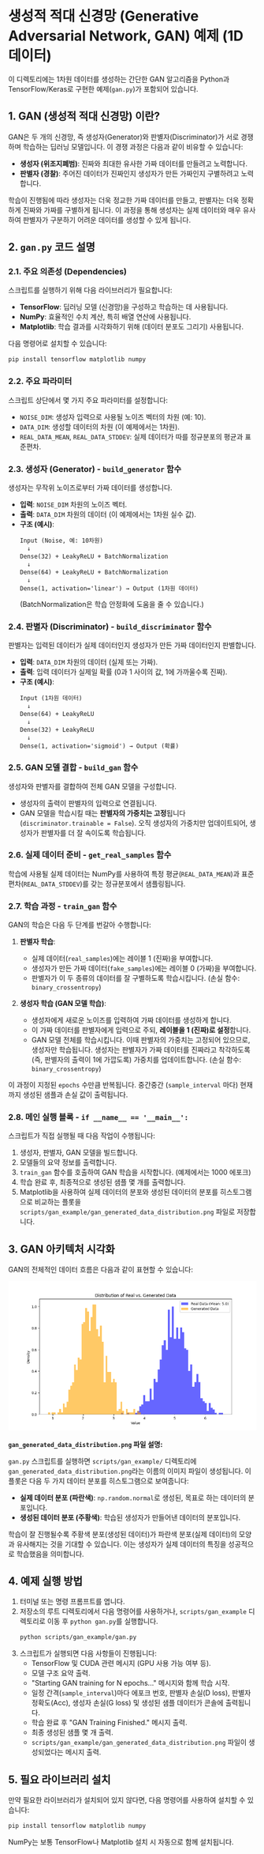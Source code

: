 # 생성적 적대 신경망 (Generative Adversarial Network, GAN) 예제 (1D 데이터)

이 디렉토리에는 1차원 데이터를 생성하는 간단한 GAN 알고리즘을 Python과 TensorFlow/Keras로 구현한 예제(`gan.py`)가 포함되어 있습니다.

## 1. GAN (생성적 적대 신경망) 이란?

GAN은 두 개의 신경망, 즉 생성자(Generator)와 판별자(Discriminator)가 서로 경쟁하며 학습하는 딥러닝 모델입니다. 이 경쟁 과정은 다음과 같이 비유할 수 있습니다:

*   **생성자 (위조지폐범)**: 진짜와 최대한 유사한 가짜 데이터를 만들려고 노력합니다.
*   **판별자 (경찰)**: 주어진 데이터가 진짜인지 생성자가 만든 가짜인지 구별하려고 노력합니다.

학습이 진행됨에 따라 생성자는 더욱 정교한 가짜 데이터를 만들고, 판별자는 더욱 정확하게 진짜와 가짜를 구별하게 됩니다. 이 과정을 통해 생성자는 실제 데이터와 매우 유사하여 판별자가 구분하기 어려운 데이터를 생성할 수 있게 됩니다.

## 2. `gan.py` 코드 설명

### 2.1. 주요 의존성 (Dependencies)

스크립트를 실행하기 위해 다음 라이브러리가 필요합니다:

*   **TensorFlow**: 딥러닝 모델 (신경망)을 구성하고 학습하는 데 사용됩니다.
*   **NumPy**: 효율적인 수치 계산, 특히 배열 연산에 사용됩니다.
*   **Matplotlib**: 학습 결과를 시각화하기 위해 (데이터 분포도 그리기) 사용됩니다.

다음 명령어로 설치할 수 있습니다:
```bash
pip install tensorflow matplotlib numpy
```

### 2.2. 주요 파라미터

스크립트 상단에서 몇 가지 주요 파라미터를 설정합니다:

*   `NOISE_DIM`: 생성자 입력으로 사용될 노이즈 벡터의 차원 (예: 10).
*   `DATA_DIM`: 생성할 데이터의 차원 (이 예제에서는 1차원).
*   `REAL_DATA_MEAN`, `REAL_DATA_STDDEV`: 실제 데이터가 따를 정규분포의 평균과 표준편차.

### 2.3. 생성자 (Generator) - `build_generator` 함수

생성자는 무작위 노이즈로부터 가짜 데이터를 생성합니다.

*   **입력**: `NOISE_DIM` 차원의 노이즈 벡터.
*   **출력**: `DATA_DIM` 차원의 데이터 (이 예제에서는 1차원 실수 값).
*   **구조 (예시)**:
    ```
    Input (Noise, 예: 10차원)
      ↓
    Dense(32) + LeakyReLU + BatchNormalization
      ↓
    Dense(64) + LeakyReLU + BatchNormalization
      ↓
    Dense(1, activation='linear') → Output (1차원 데이터)
    ```
    (BatchNormalization은 학습 안정화에 도움을 줄 수 있습니다.)

### 2.4. 판별자 (Discriminator) - `build_discriminator` 함수

판별자는 입력된 데이터가 실제 데이터인지 생성자가 만든 가짜 데이터인지 판별합니다.

*   **입력**: `DATA_DIM` 차원의 데이터 (실제 또는 가짜).
*   **출력**: 입력 데이터가 실제일 확률 (0과 1 사이의 값, 1에 가까울수록 진짜).
*   **구조 (예시)**:
    ```
    Input (1차원 데이터)
      ↓
    Dense(64) + LeakyReLU
      ↓
    Dense(32) + LeakyReLU
      ↓
    Dense(1, activation='sigmoid') → Output (확률)
    ```

### 2.5. GAN 모델 결합 - `build_gan` 함수

생성자와 판별자를 결합하여 전체 GAN 모델을 구성합니다.

*   생성자의 출력이 판별자의 입력으로 연결됩니다.
*   GAN 모델을 학습시킬 때는 **판별자의 가중치는 고정**됩니다 (`discriminator.trainable = False`). 오직 생성자의 가중치만 업데이트되어, 생성자가 판별자를 더 잘 속이도록 학습됩니다.

### 2.6. 실제 데이터 준비 - `get_real_samples` 함수

학습에 사용될 실제 데이터는 NumPy를 사용하여 특정 평균(`REAL_DATA_MEAN`)과 표준편차(`REAL_DATA_STDDEV`)를 갖는 정규분포에서 샘플링됩니다.

### 2.7. 학습 과정 - `train_gan` 함수

GAN의 학습은 다음 두 단계를 번갈아 수행합니다:

1.  **판별자 학습**:
    *   실제 데이터(`real_samples`)에는 레이블 1 (진짜)을 부여합니다.
    *   생성자가 만든 가짜 데이터(`fake_samples`)에는 레이블 0 (가짜)을 부여합니다.
    *   판별자가 이 두 종류의 데이터를 잘 구별하도록 학습시킵니다. (손실 함수: `binary_crossentropy`)

2.  **생성자 학습 (GAN 모델 학습)**:
    *   생성자에게 새로운 노이즈를 입력하여 가짜 데이터를 생성하게 합니다.
    *   이 가짜 데이터를 판별자에게 입력으로 주되, **레이블을 1 (진짜)로 설정**합니다.
    *   GAN 모델 전체를 학습시킵니다. 이때 판별자의 가중치는 고정되어 있으므로, 생성자만 학습됩니다. 생성자는 판별자가 가짜 데이터를 진짜라고 착각하도록 (즉, 판별자의 출력이 1에 가깝도록) 가중치를 업데이트합니다. (손실 함수: `binary_crossentropy`)

이 과정이 지정된 `epochs` 수만큼 반복됩니다. 중간중간 (`sample_interval` 마다) 현재까지 생성된 샘플과 손실 값이 출력됩니다.

### 2.8. 메인 실행 블록 - `if __name__ == '__main__':`

스크립트가 직접 실행될 때 다음 작업이 수행됩니다:
1.  생성자, 판별자, GAN 모델을 빌드합니다.
2.  모델들의 요약 정보를 출력합니다.
3.  `train_gan` 함수를 호출하여 GAN 학습을 시작합니다. (예제에서는 1000 에포크)
4.  학습 완료 후, 최종적으로 생성된 샘플 몇 개를 출력합니다.
5.  Matplotlib을 사용하여 실제 데이터의 분포와 생성된 데이터의 분포를 히스토그램으로 비교하는 플롯을 `scripts/gan_example/gan_generated_data_distribution.png` 파일로 저장합니다.

## 3. GAN 아키텍처 시각화

GAN의 전체적인 데이터 흐름은 다음과 같이 표현할 수 있습니다:

![result](./gan_generated_data_distribution.png)

**`gan_generated_data_distribution.png` 파일 설명:**

`gan.py` 스크립트를 실행하면 `scripts/gan_example/` 디렉토리에 `gan_generated_data_distribution.png`라는 이름의 이미지 파일이 생성됩니다. 이 플롯은 다음 두 가지 데이터 분포를 히스토그램으로 보여줍니다:

*   **실제 데이터 분포 (파란색)**: `np.random.normal`로 생성된, 목표로 하는 데이터의 분포입니다.
*   **생성된 데이터 분포 (주황색)**: 학습된 생성자가 만들어낸 데이터의 분포입니다.

학습이 잘 진행될수록 주황색 분포(생성된 데이터)가 파란색 분포(실제 데이터)의 모양과 유사해지는 것을 기대할 수 있습니다. 이는 생성자가 실제 데이터의 특징을 성공적으로 학습했음을 의미합니다.

## 4. 예제 실행 방법

1.  터미널 또는 명령 프롬프트를 엽니다.
2.  저장소의 루트 디렉토리에서 다음 명령어를 사용하거나, `scripts/gan_example` 디렉토리로 이동 후 `python gan.py`를 실행합니다.
    ```bash
    python scripts/gan_example/gan.py
    ```
3.  스크립트가 실행되면 다음 사항들이 진행됩니다:
    *   TensorFlow 및 CUDA 관련 메시지 (GPU 사용 가능 여부 등).
    *   모델 구조 요약 출력.
    *   "Starting GAN training for N epochs..." 메시지와 함께 학습 시작.
    *   일정 간격(`sample_interval`)마다 에포크 번호, 판별자 손실(D loss), 판별자 정확도(Acc), 생성자 손실(G loss) 및 생성된 샘플 데이터가 콘솔에 출력됩니다.
    *   학습 완료 후 "GAN Training Finished." 메시지 출력.
    *   최종 생성된 샘플 몇 개 출력.
    *   `scripts/gan_example/gan_generated_data_distribution.png` 파일이 생성되었다는 메시지 출력.

## 5. 필요 라이브러리 설치

만약 필요한 라이브러리가 설치되어 있지 않다면, 다음 명령어를 사용하여 설치할 수 있습니다:

```bash
pip install tensorflow matplotlib numpy
```
NumPy는 보통 TensorFlow나 Matplotlib 설치 시 자동으로 함께 설치됩니다.
